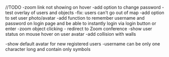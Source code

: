 //TODO
-zoom link not showing on hover
-add option to change password
-test overlay of users and objects
-fix: users can't go out of map
-add option to set user photo/avatar
-add function to remember username and password on login page and be able
 to instantly login via login button or enter
-zoom object clicking - redirect to Zoom conference
-show user status on mouse hover on user avatar
-add collision with walls

-show default avatar for new registered users
-username can be only one character long and contain only symbols

